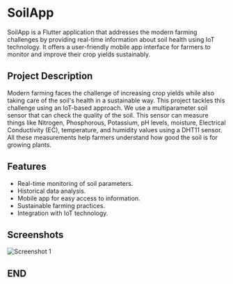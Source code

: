 # SoilApp

SoilApp is a Flutter application that addresses the modern farming challenges by providing real-time information about soil health using IoT technology. It offers a user-friendly mobile app interface for farmers to monitor and improve their crop yields sustainably.

## Project Description

Modern farming faces the challenge of increasing crop yields while also taking care of the soil's health in a sustainable way. This project tackles this challenge using an IoT-based approach. We use a multiparameter soil sensor that can check the quality of the soil. This sensor can measure things like Nitrogen, Phosphorous, Potassium, pH levels, moisture, Electrical Conductivity (EC), temperature, and humidity values using a DHT11 sensor. All these measurements help farmers understand how good the soil is for growing plants.

## Features

- Real-time monitoring of soil parameters.
- Historical data analysis.
- Mobile app for easy access to information.
- Sustainable farming practices.
- Integration with IoT technology.

## Screenshots

![Screenshot 1](https://raw.githubusercontent.com/prakashpoojary/main/images/Screenshot_20231005-012539.jpg)




## END



